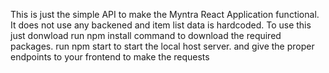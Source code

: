 This is just the simple API to make the Myntra React Application functional. It does not use any backened and item list data is hardcoded. 
To use this just donwload
run npm install command to download the required packages.
run npm start to start the local host server.
and give the proper endpoints to your frontend to make the requests
